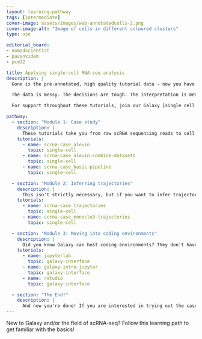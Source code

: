 ```yaml
---
layout: learning-pathway
tags: [intermediate]
cover-image: assets/images/wab-annotatedcells-2.png
cover-image-alt: "Image of cells in different coloured clusters"
type: use

editorial_board:
- nomadscientist
- pavanvidem
- pcm32

title: Applying single-cell RNA-seq analysis
description: |
  Gone is the pre-annotated, high quality tutorial data - now you have real, messy data to deal with. You have decisions to make and parameters to decide. This learning pathway challenges you to replicate a published analysis as if this were your own dataset. You will be introduced to a few more tools available for scRNA-seq in Galaxy. Finally, if our tool offerings are not enough for you, you will be directed towards how to use coding notebooks within Galaxy, setting you up to analyse scRNA-seq in R or python notebooks.

  The data is messy. The decisions are tough. The interpretation is meaningful. Come here to advance your single cell skills! Note that you get two options for inferring trajectories.

  For support throughout these tutorials, join our Galaxy [single cell chat group on Matrix](https://matrix.to/#/#Galaxy-Training-Network_galaxy-single-cell:gitter.im) to ask questions!

pathway:
  - section: "Module 1: Case study"
    description: |
      These tutorials take you from raw scRNA sequencing reads to cell cluster plots to replicate a published analysis.
    tutorials:
      - name: scrna-case_alevin
        topic: single-cell
      - name: scrna-case_alevin-combine-datasets
        topic: single-cell
      - name: scrna-case_basic-pipeline
        topic: single-cell

  - section: "Module 2: Inferring trajectories"
    description: |
      This isn't strictly necessary, but if you want to infer trajectories - pseudotime relationships between cells - you can try out these tutorials with the same dataset.  Note that you get two options for inferring trajectories, you can choose either.
    tutorials:
      - name: scrna-case_trajectories
        topic: single-cell
      - name: scrna-case_monocle3-trajectories
        topic: single-cell

  - section: "Module 3: Moving into coding environments"
    description: |
      Did you know Galaxy can host coding environments? They don't have the same level of computational power as the easy-to-use Galaxy tools, but you can unlock the full freedom in your data analysis. You can install your favourite single-cell tool suite that is not available on Galaxy, export your data into these coding environments and run your analysis there. If you want your favourite tool suite as a Galaxy tool, you can always request [here](https://docs.google.com/spreadsheets/d/15hqgqA-RMDhXR-ylKhRF-Dab9Ij2arYSKiEVoPl2df4/edit?usp=sharing). Let's start with the basics of running these environments in Galaxy.
    tutorials:
      - name: jupyterlab
        topic: galaxy-interface
      - name: galaxy-intro-jupyter
        topic: galaxy-interface
      - name: rstudio
        topic: galaxy-interface

  - section: "The End!"
    description: |
      And now you're done! If you are interested in trying out the case study analyses in a coding environment, try out our []"Case study: Reloaded" series](/training-material/topics/single-cell#single-cell-CS) next! Otherwise, you will find more features, tips and tricks in our general [Galaxy Single-cell Training page](/training-material/topics/single-cell/index.html).
---
```


New to Galaxy and/or the field of scRNA-seq? Follow this learning path to get familiar with the basics!
